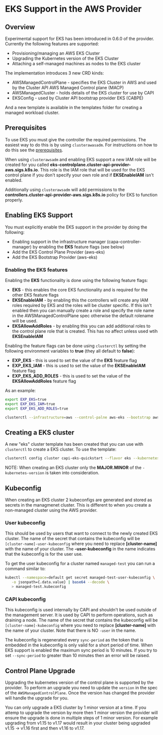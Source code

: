 # EKS Support in the AWS Provider

## Overview

Experimental support for EKS has been introduced in 0.6.0 of the provider. Currently the following features are supported:

* Provisioning/managing an AWS EKS Cluster
* Upgrading the Kubernetes version of the EKS Cluster
* Attaching a self-managed machines as nodes to the EKS cluster

The implementation introduces 3 new CRD kinds:

* AWSManagedControlPlane - specifies the EKS Cluster in AWS and used by the Cluster API AWS Managed Control plane (MACP)
* AWSManagedCluster - holds details of the EKS cluster for use by CAPI
* EKSConfig - used by Cluster API bootstrap provider EKS (CABPE)

And a new template is available in the templates folder for creating a managed workload cluster.

## Prerequisites

To use EKS you must give the controller the required permissions. The easiest way to do this is by using `clusterawasadm`. For instructions on how to do this see the [prerequisites](./topics/using-clusterawsadm-to-fulfill-prerequisites.md).

When using `clusterawsadm` and enabling EKS support a new IAM role will be created for you called **eks-controlplane.cluster-api-provider-aws.sigs.k8s.io**. This role is the IAM role that will be used for the EKS control plane if you don't specify your own role and if **EKSEnableIAM** isn't enabled.

Additionally using `clusterawsadm` will add permissions to the **controllers.cluster-api-provider-aws.sigs.k8s.io** policy for EKS to function properly.  

## Enabling EKS Support

You must explicitly enable the EKS support in the provider by doing the following:

* Enabling support in the infrastructure manager (capa-controller-manager) by enabling the **EKS** feature flags (see below)
* Add the EKS Control Plane Provider (aws-eks)
* Add the EKS Bootstrap Provider (aws-eks)

### Enabling the **EKS** features

Enabling the **EKS** functionality is done using the following feature flags:

* **EKS** - this enables the core EKS functionality and is required for the other EKS feature flags
* **EKSEnableIAM** - by enabling this the controllers will create any IAM roles required by EKS and the roles will be cluster specific. If this isn't enabled then you can manually create a role and specify the role name in the AWSManagedControlPlane spec otherwise the default rolename will be used.
* **EKSAllowAddRoles** - by enabling this you can add additional roles to the control plane role that is created. This has no affect unless used wtih __EKSEnableIAM__

Enabling the feature flags can be done using `clusterctl` by setting the following environment variables to **true** (they all default to **false**):

* **EXP_EKS** - this is used to set the value of the **EKS** feature flag
* **EXP_EKS_IAM** - this is used to set the value of the **EKSEnableIAM** feature flag
* **EXP_EKS_ADD_ROLES** - this is used to set the value of the **EKSAllowAddRoles** feature flag

As an example:

```bash
export EXP_EKS=true
export EXP_EKS_IAM=true
export EXP_EKS_ADD_ROLES=true

clusterctl --infrastructure=aws --control-palne aws-eks --bootstrap aws-eks
```

## Creating a EKS cluster

A new "eks" cluster template has been created that you can use with `clusterctl` to create a EKS cluster. To use the template:

```bash
clusterctl config cluster capi-eks-quickstart --flavor eks --kubernetes-version v1.17.3 --worker-machine-count=3 > capi-eks-quickstart.yaml
```

NOTE: When creating an EKS cluster only the **MAJOR.MINOR** of the `-kubernetes-version` is taken into consideration.

## Kubeconfig

When creating an EKS cluster 2 kubeconfigs are generated and stored as secrets in the managmenet cluster. This is different to when you create a non-managed cluster using the AWS provider.

### User kubeconfig

This should be used by users that want to connect to the newly created EKS cluster. The name of the secret that contains the kubeconfig will be `[cluster-name]-user-kubeconfig` where you need to replace **[cluster-name]** with the name of your cluster. The **-user-kubeconfig** in the name indicates that the kubeconfig is for the user use.

To get the user kubeconfig for a cluster named `managed-test` you can run a command similar to:

```bash
kubectl --namespace=default get secret managed-test-user-kubeconfig \
   -o jsonpath={.data.value} | base64 --decode \
   > managed-test.kubeconfig
```

### CAPI kubeconfig

This kubeconfig is used internally by CAPI and shouldn't be used outside of the management server. It is used by CAPI to perform operations, such as draining a node. The name of the secret that contains the kubeconfig will be `[cluster-name]-kubeconfig` where you need to replace **[cluster-name]** with the name of your cluster. Note that there is NO `-user` in the name.

The kubeconfig is regenerated every `sync-period` as the token that is embedded in the kubeconfig is only valid for a short period of time. When EKS support is enabled the maximum sync period is 10 minutes. If you try to set `--sync-period` to greater than 10 minutes then an error will be raised.

## Control Plane Upgrade

Upgrading the kubernetes version of the control plane is supported by the provider. To perform an upgrade you need to update the `version` in the spec of the `AWSManagedControlPlane`. Once the version has changed the provider will handle the upgrade for you.

You can only upgrade a EKS cluster by 1 minor version at a time. If you attemp to upgrade the version by more then 1 minor version the provider will ensure the upgrade is done in multiple steps of 1 minor version. For example upgrading from v1.15 to v1.17 would result in your cluster being upgraded v1.15 -> v1.16 first and then v1.16 to v1.17.
